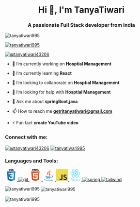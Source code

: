 






<h1 align="center">Hi 👋, I'm TanyaTiwari</h1>
<h3 align="center">A passionate Full Stack developer from India</h3>

<p align="left"> <img src="https://komarev.com/ghpvc/?username=tanyatiwari995&label=Profile%20views&color=0e75b6&style=flat" alt="tanyatiwari995" /> </p>

<p align="left"> <a href="https://github.com/ryo-ma/github-profile-trophy"><img src="https://github-profile-trophy.vercel.app/?username=tanyatiwari995" alt="tanyatiwari995" /></a> </p>

<p align="left"> <a href="https://twitter.com/@tanyatiwari43206" target="blank"><img src="https://img.shields.io/twitter/follow/@tanyatiwari43206?logo=twitter&style=for-the-badge" alt="@tanyatiwari43206" /></a> </p>

- 🔭 I’m currently working on **Hosptial Management**

- 🌱 I’m currently learning **React**

- 👯 I’m looking to collaborate on **Hosptial Management**

- 🤝 I’m looking for help with **Hosptial Management**

- 💬 Ask me about **springBoot,java**

- 📫 How to reach me **getrjtanyatiwari@gmail.com**

- ⚡ Fun fact **create YouTube video**

<h3 align="left">Connect with me:</h3>
<p align="left">
<a href="https://twitter.com/@tanyatiwari43206" target="blank"><img align="center" src="https://raw.githubusercontent.com/rahuldkjain/github-profile-readme-generator/master/src/images/icons/Social/twitter.svg" alt="@tanyatiwari43206" height="30" width="40" /></a>
<a href="https://linkedin.com/in/tanyatiwari995" target="blank"><img align="center" src="https://raw.githubusercontent.com/rahuldkjain/github-profile-readme-generator/master/src/images/icons/Social/linked-in-alt.svg" alt="tanyatiwari995" height="30" width="40" /></a>
</p>

<h3 align="left">Languages and Tools:</h3>
<p align="left"> <a href="https://www.w3schools.com/css/" target="_blank" rel="noreferrer"> <img src="https://raw.githubusercontent.com/devicons/devicon/master/icons/css3/css3-original-wordmark.svg" alt="css3" width="40" height="40"/> </a> <a href="https://git-scm.com/" target="_blank" rel="noreferrer"> <img src="https://www.vectorlogo.zone/logos/git-scm/git-scm-icon.svg" alt="git" width="40" height="40"/> </a> <a href="https://www.w3.org/html/" target="_blank" rel="noreferrer"> <img src="https://raw.githubusercontent.com/devicons/devicon/master/icons/html5/html5-original-wordmark.svg" alt="html5" width="40" height="40"/> </a> <a href="https://www.java.com" target="_blank" rel="noreferrer"> <img src="https://raw.githubusercontent.com/devicons/devicon/master/icons/java/java-original.svg" alt="java" width="40" height="40"/> </a> <a href="https://developer.mozilla.org/en-US/docs/Web/JavaScript" target="_blank" rel="noreferrer"> <img src="https://raw.githubusercontent.com/devicons/devicon/master/icons/javascript/javascript-original.svg" alt="javascript" width="40" height="40"/> </a> <a href="https://reactjs.org/" target="_blank" rel="noreferrer"> <img src="https://raw.githubusercontent.com/devicons/devicon/master/icons/react/react-original-wordmark.svg" alt="react" width="40" height="40"/> </a> <a href="https://spring.io/" target="_blank" rel="noreferrer"> <img src="https://www.vectorlogo.zone/logos/springio/springio-icon.svg" alt="spring" width="40" height="40"/> </a> <a href="https://tailwindcss.com/" target="_blank" rel="noreferrer"> <img src="https://www.vectorlogo.zone/logos/tailwindcss/tailwindcss-icon.svg" alt="tailwind" width="40" height="40"/> </a> </p>

<p><img align="left" src="https://github-readme-stats.vercel.app/api/top-langs?username=tanyatiwari995&show_icons=true&locale=en&layout=compact" alt="tanyatiwari995" /></p>

<p>&nbsp;<img align="center" src="https://github-readme-stats.vercel.app/api?username=tanyatiwari995&show_icons=true&locale=en" alt="tanyatiwari995" /></p>

<p><img align="center" src="https://github-readme-streak-stats.herokuapp.com/?user=tanyatiwari995&" alt="tanyatiwari995" /></p>
